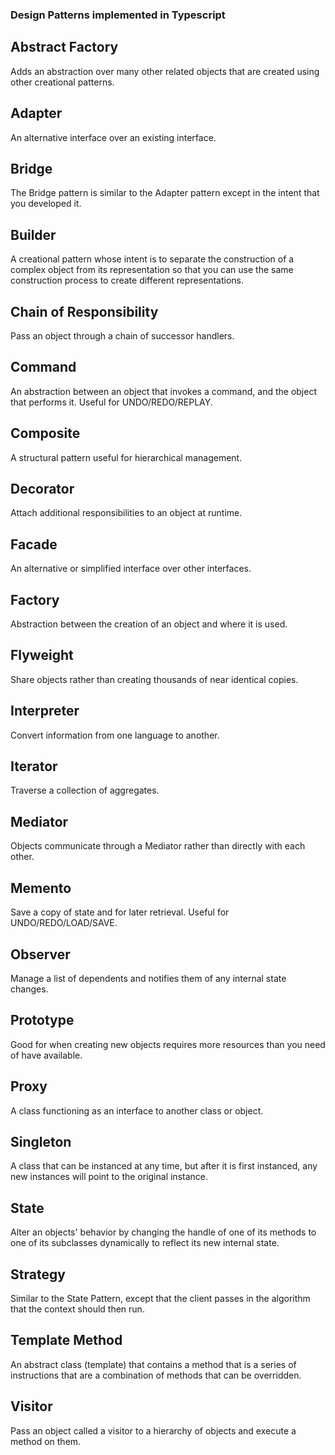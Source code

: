 ### Design Patterns implemented in Typescript

## Abstract Factory

Adds an abstraction over many other related objects that are created using other creational patterns.

## Adapter

An alternative interface over an existing interface.

## Bridge

The Bridge pattern is similar to the Adapter pattern except in the intent that you developed it.

## Builder

A creational pattern whose intent is to separate the construction of a complex object from its representation so that you can use the same construction process to create different representations.

## Chain of Responsibility

Pass an object through a chain of successor handlers.

## Command

An abstraction between an object that invokes a command, and the object that performs it. Useful for UNDO/REDO/REPLAY.

## Composite

A structural pattern useful for hierarchical management.

## Decorator

Attach additional responsibilities to an object at runtime.

## Facade

An alternative or simplified interface over other interfaces.

## Factory

Abstraction between the creation of an object and where it is used.

## Flyweight

Share objects rather than creating thousands of near identical copies.

## Interpreter

Convert information from one language to another.

## Iterator

Traverse a collection of aggregates.

## Mediator

Objects communicate through a Mediator rather than directly with each other.

## Memento

Save a copy of state and for later retrieval. Useful for UNDO/REDO/LOAD/SAVE.

## Observer

Manage a list of dependents and notifies them of any internal state changes.

## Prototype

Good for when creating new objects requires more resources than you need of have available.

## Proxy

A class functioning as an interface to another class or object.

## Singleton

A class that can be instanced at any time, but after it is first instanced, any new instances will point to the original instance.

## State

Alter an objects' behavior by changing the handle of one of its methods to one of its subclasses dynamically to reflect its new internal state.

## Strategy

Similar to the State Pattern, except that the client passes in the algorithm that the context should then run.

## Template Method

An abstract class (template) that contains a method that is a series of instructions that are a combination of methods that can be overridden.

## Visitor

Pass an object called a visitor to a hierarchy of objects and execute a method on them.
